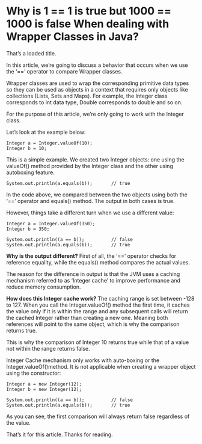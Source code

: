 # Why is 1 == 1 is true but 1000 == 1000 is false When dealing with Wrapper Classes in Java?

That’s a loaded title.

In this article, we’re going to discuss a behavior that occurs when we use the ‘==’ operator to compare Wrapper classes.

Wrapper classes are used to wrap the corresponding primitive data types so they can be used as objects in a context that requires only objects like collections (Lists, Sets and Maps). For example, the Integer class corresponds to int data type, Double corresponds to double and so on.

For the purpose of this article, we’re only going to work with the Integer class.

Let’s look at the example below:

```
Integer a = Integer.valueOf(10);
Integer b = 10;
```

This is a simple example. We created two Integer objects: one using the valueOf() method provided by the Integer class and the other using autoboxing feature.

```System.out.println((a == b));          // true
System.out.println(a.equals(b));       // true
```

In the code above, we compared between the two objects using both the ‘==’ operator and equals() method. The output in both cases is true.

However, things take a different turn when we use a different value:

```
Integer a = Integer.valueOf(350);
Integer b = 350;

System.out.println((a == b));          // false
System.out.println(a.equals(b));       // true
```

**Why is the output different?**
First of all, the ‘==’ operator checks for reference equality, while the equals() method compares the actual values.

The reason for the difference in output is that the JVM uses a caching mechanism referred to as ‘Integer cache’ to improve performance and reduce memory consumption.

**How does this Integer cache work?**
The caching range is set between -128 to 127. When you call the Integer.valueOf() method the first time, it caches the value only if it is within the range and any subsequent calls will return the cached Integer rather than creating a new one. Meaning both references will point to the same object, which is why the comparison returns true.

This is why the comparison of Integer 10 returns true while that of a value not within the range returns false.

Integer Cache mechanism only works with auto-boxing or the Integer.valueOf()method. It is not applicable when creating a wrapper object using the constructor:

```
Integer a = new Integer(12);
Integer b = new Integer(12);

System.out.println((a == b));          // false
System.out.println(a.equals(b));       // true
```

As you can see, the first comparison will always return false regardless of the value.

That’s it for this article. Thanks for reading.
